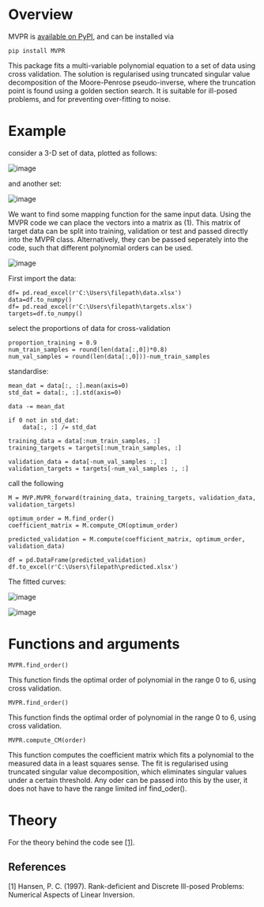 # Overview

MVPR is [available on PyPI][pypi], and can be installed via
```none
pip install MVPR
```
This package fits a multi-variable polynomial equation to a set of data using cross validation. The solution is regularised using truncated singular value decomposition of the Moore-Penrose pseudo-inverse, where the truncation point is found using a golden section search. It is suitable for ill-posed problems, and for preventing over-fitting to noise. 


[pypi]:  https://pypi.org/project/MVPR/

# Example

consider a 3-D set of data, plotted as follows:

![image](https://user-images.githubusercontent.com/60707891/115008840-87322380-9ea3-11eb-85b3-778c06a3db9b.png)

and another set:

![image](https://user-images.githubusercontent.com/60707891/115008872-91ecb880-9ea3-11eb-9ef9-e0dc9d2537b6.png)

We want to find some mapping function for the same input data. Using the MVPR code we can place the vectors into a matrix as (1). This matrix of target data can be split into training, validation or test and passed directly into the MVPR class. Alternatively, they can be passed seperately into the code, such that different polynomial orders can be used. 

![image](https://user-images.githubusercontent.com/60707891/115009673-70d89780-9ea4-11eb-97f3-a02e29d4fb30.png)


First import the data:
```
df= pd.read_excel(r'C:\Users\filepath\data.xlsx')
data=df.to_numpy()
df= pd.read_excel(r'C:\Users\filepath\targets.xlsx')
targets=df.to_numpy()
```
select the proportions of data for cross-validation
```
proportion_training = 0.9
num_train_samples = round(len(data[:,0])*0.8)
num_val_samples = round(len(data[:,0]))-num_train_samples
```
standardise:
```
mean_dat = data[:, :].mean(axis=0)
std_dat = data[:, :].std(axis=0)

data -= mean_dat

if 0 not in std_dat:
    data[:, :] /= std_dat

training_data = data[:num_train_samples, :]
training_targets = targets[:num_train_samples, :]

validation_data = data[-num_val_samples :, :]
validation_targets = targets[-num_val_samples :, :]
```
call the following
```
M = MVP.MVPR_forward(training_data, training_targets, validation_data, validation_targets)

optimum_order = M.find_order()
coefficient_matrix = M.compute_CM(optimum_order)

predicted_validation = M.compute(coefficient_matrix, optimum_order, validation_data)

df = pd.DataFrame(predicted_validation)
df.to_excel(r'C:\Users\filepath\predicted.xlsx')
```
The fitted curves:

![image](https://user-images.githubusercontent.com/60707891/115009854-a5e4ea00-9ea4-11eb-8774-6c87cf89c7b5.png)

![image](https://user-images.githubusercontent.com/60707891/115009871-abdacb00-9ea4-11eb-9d12-b76d45b67835.png)

# Functions and arguments
```
MVPR.find_order()
```
This function finds the optimal order of polynomial in the range 0 to 6, using cross validation. 
```
MVPR.find_order()
```
This function finds the optimal order of polynomial in the range 0 to 6, using cross validation. 
```
MVPR.compute_CM(order)
```
This function computes the coefficient matrix which fits a polynomial to the measured data in a least squares sense. The fit is regularised using truncated singular value decomposition, which eliminates singular values under a certain threshold. Any oder can be passed into this by the user, it does not have to have the range limited inf find_oder(). 

# Theory 

 For the theory behind the code see [[1]](#1).

## References
<a id="1">[1]</a> 
Hansen, P. C.  (1997). 
Rank-deficient and Discrete Ill-posed Problems: Numerical Aspects of Linear Inversion. 



